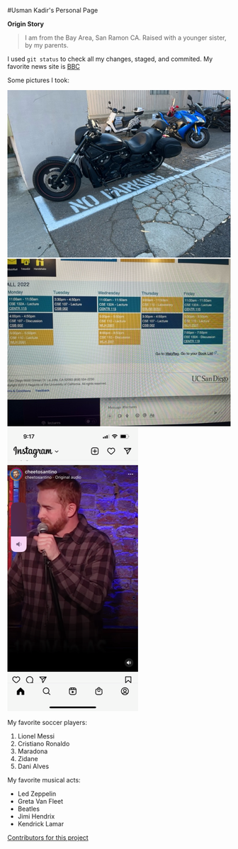 #Usman Kadir's Personal Page

**Origin Story**
> I am from the Bay Area, San Ramon CA. Raised with a younger sister, by my parents.

I used `git status` to check all my changes, staged, and commited.
My favorite news site is [BBC](https://www.bbc.com/)

Some pictures I took:




![This is an motorcyle](./pics/motorcycle.jpeg)
![This is my schedule](./pics/schedule.jpeg)
![This is a pic at santino's show](./pics/santinoshow.png)

My favorite soccer players:
1. Lionel Messi
2. Cristiano Ronaldo
3. Maradona
4. Zidane
5. Dani Alves

My favorite musical acts:
- Led Zeppelin
- Greta Van Fleet
- Beatles
- Jimi Hendrix
- Kendrick Lamar

[Contributors for this project](docs/CONTRIBUTING.md)